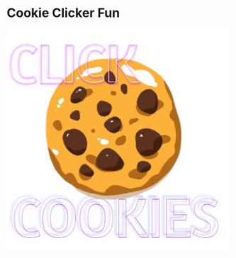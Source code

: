 # Cookie Clicker Fun
![Thumbnail](https://raw.githubusercontent.com/22yeets22/Cookie-Clicker-Fun/refs/heads/main/thumbnail.jpg)

